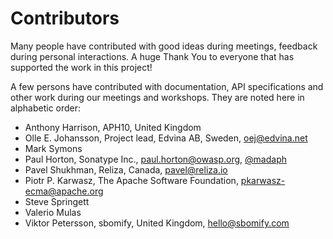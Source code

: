 # Contributors

Many people have contributed with good ideas during meetings, feedback during personal
interactions. A huge Thank You to everyone that has supported the work in
this project!

A few persons have contributed with documentation, API specifications and other
work during our meetings and workshops. They are noted here in alphabetic order:

* Anthony Harrison, APH10, United Kingdom
* Olle E. Johansson, Project lead, Edvina AB, Sweden, oej@edvina.net
* Mark Symons
* Paul Horton, Sonatype Inc., paul.horton@owasp.org, [@madaph](https://github.com/madpah)
* Pavel Shukhman, Reliza, Canada, pavel@reliza.io
* Piotr P. Karwasz, The Apache Software Foundation, pkarwasz-ecma@apache.org
* Steve Springett
* Valerio Mulas
* Viktor Petersson, sbomify, United Kingdom, hello@sbomify.com

